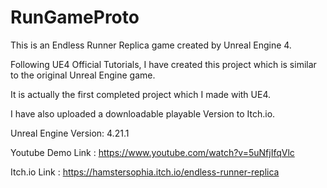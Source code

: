 # RunGameProto
 
This is an Endless Runner Replica game created by Unreal Engine 4.

Following UE4 Official Tutorials, I have created this project which is similar to the original Unreal Engine game.

It is actually the first completed project which I made with UE4.

I have also uploaded a downloadable playable Version to Itch.io.

Unreal Engine Version: 4.21.1

Youtube Demo Link : https://www.youtube.com/watch?v=5uNfjIfqVlc

Itch.io Link : https://hamstersophia.itch.io/endless-runner-replica
